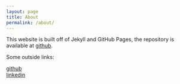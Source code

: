 ```yaml
---
layout: page
title: About
permalink: /about/
---
```


This website is built off of Jekyll and GitHub Pages, the repository is available at [github][github_link].

Some outside links:  

[github][github_link]  
[linkedin](https://www.linkedin.com/in/dennisxinshen/)

[github_link]: https://github.com/dxshen11
